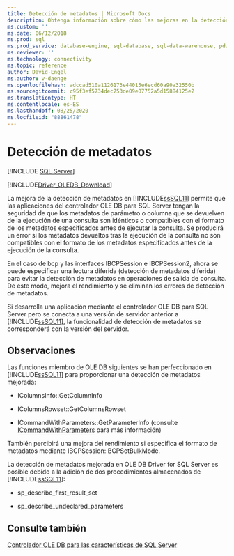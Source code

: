 ```yaml
---
title: Detección de metadatos | Microsoft Docs
description: Obtenga información sobre cómo las mejoras en la detección de metadatos permiten que las aplicaciones de OLE DB Driver for SQL Server garanticen la compatibilidad de los metadatos.
ms.custom: ''
ms.date: 06/12/2018
ms.prod: sql
ms.prod_service: database-engine, sql-database, sql-data-warehouse, pdw
ms.reviewer: ''
ms.technology: connectivity
ms.topic: reference
author: David-Engel
ms.author: v-daenge
ms.openlocfilehash: adccad510a1126173e44015e6ecd60a90a32550b
ms.sourcegitcommit: c95f3ef5734dec753de09e07752a5d15884125e2
ms.translationtype: HT
ms.contentlocale: es-ES
ms.lasthandoff: 08/25/2020
ms.locfileid: "88861478"
---
```

# <a name="metadata-discovery"></a>Detección de metadatos
[!INCLUDE [SQL Server](../../../includes/applies-to-version/sql-asdb-asdbmi-asa-pdw.md)]

[!INCLUDE[Driver_OLEDB_Download](../../../includes/driver_oledb_download.md)]

  La mejora de la detección de metadatos en [!INCLUDE[ssSQL11](../../../includes/sssql11-md.md)] permite que las aplicaciones del controlador OLE DB para SQL Server tengan la seguridad de que los metadatos de parámetro o columna que se devuelven de la ejecución de una consulta son idénticos o compatibles con el formato de los metadatos especificados antes de ejecutar la consulta. Se producirá un error si los metadatos devueltos tras la ejecución de la consulta no son compatibles con el formato de los metadatos especificados antes de la ejecución de la consulta.  
  
 En el caso de bcp y las interfaces IBCPSession e IBCPSession2, ahora se puede especificar una lectura diferida (detección de metadatos diferida) para evitar la detección de metadatos en operaciones de salida de consulta. De este modo, mejora el rendimiento y se eliminan los errores de detección de metadatos.  
  
 Si desarrolla una aplicación mediante el controlador OLE DB para SQL Server pero se conecta a una versión de servidor anterior a [!INCLUDE[ssSQL11](../../../includes/sssql11-md.md)], la funcionalidad de detección de metadatos se corresponderá con la versión del servidor.  
  
## <a name="remarks"></a>Observaciones   
 Las funciones miembro de OLE DB siguientes se han perfeccionado en [!INCLUDE[ssSQL11](../../../includes/sssql11-md.md)] para proporcionar una detección de metadatos mejorada:  
  
-   IColumnsInfo::GetColumnInfo  
  
-   IColumnsRowset::GetColumnsRowset  
  
-   ICommandWithParameters::GetParameterInfo (consulte [ICommandWithParameters](../../oledb/ole-db-interfaces/icommandwithparameters.md) para más información)  
  
 También percibirá una mejora del rendimiento si especifica el formato de metadatos mediante IBCPSession::BCPSetBulkMode.  
  
 La detección de metadatos mejorada en OLE DB Driver for SQL Server es posible debido a la adición de dos procedimientos almacenados de [!INCLUDE[ssSQL11](../../../includes/sssql11-md.md)]:  
  
-   sp_describe_first_result_set  
  
-   sp_describe_undeclared_parameters  
  
## <a name="see-also"></a>Consulte también  
 [Controlador OLE DB para las características de SQL Server](../../oledb/features/oledb-driver-for-sql-server-features.md)  
  
  
